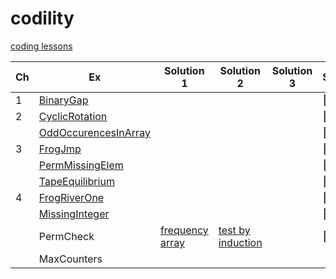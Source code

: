 # codility
[coding lessons](https://app.codility.com/programmers/)

| Ch | Ex |Solution 1|Solution 2|Solution 3|Score|
|---------|--|--|--|--|-------|
|1|[BinaryGap](https://app.codility.com/demo/results/training6J46KE-KW6/)||||:100:|
|2|[CyclicRotation](https://app.codility.com/demo/results/trainingHUP8ZK-WAC/)||||:100:|
||[OddOccurencesInArray](https://app.codility.com/demo/results/trainingJ8E55V-JGU/)||||:100:|
|3|[FrogJmp](https://app.codility.com/demo/results/trainingEZXMNT-JHB/)||||:100:|
||[PermMissingElem](https://app.codility.com/demo/results/trainingCGS6KH-R8P/)||||:100:|
||[TapeEquilibrium](https://app.codility.com/demo/results/trainingJNGDBF-RNQ/)||||:100:|
|4|[FrogRiverOne](https://app.codility.com/demo/results/trainingAGWENJ-8KH/)||||:100:|
||[MissingInteger](https://app.codility.com/demo/results/trainingFWWPG9-6C4/)||||:100:|
||PermCheck|[frequency array](https://app.codility.com/demo/results/trainingHA76BC-B58/)|[test by induction](https://app.codility.com/demo/results/trainingZJKR4C-KB5/)||:100:|
||MaxCounters||


